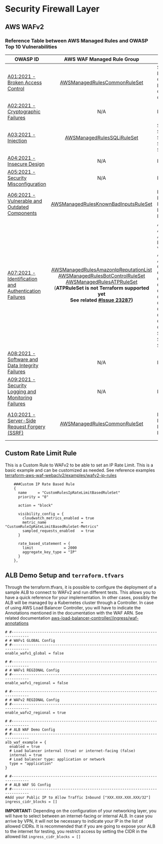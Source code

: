 # Security Firewall Layer
## AWS WAFv2

### Reference Table between AWS Managed Rules and OWASP Top 10 Vulnerabilities

| OWASP ID|AWS WAF Managed Rule Group | Rules Description | Terraform Code Related |
| - | :-: | - | - |
| [A01:2021 - Broken Access Control] | [AWSManagedRulesCommonRuleSet] | </pre>SizeRestrictions_QUERYSTRING<br>EC2MetaDataSSRF_QUERYARGUMENTS<br>GenericLFI_QUERYARGUMENTS<br>RestrictedExtensions_QUERYARGUMENTS<br>GenericRFI_QUERYARGUMENTS<br>CrossSiteScripting_QUERYARGUMENTS | <pre>{<br> name = "AWSManagedRulesCommonRuleSet" <br> priority = "4" <br>} |
| [A02:2021 - Cryptographic Failures]| N/A | N/A | N/A|
| [A03:2021 - Injection] | [AWSManagedRulesSQLiRuleSet] | SQLi_QUERYARGUMENTS<br>SQLiExtendedPatterns_QUERYARGUMENTS<br>SQLi_BODY<br>SQLiExtendedPatterns_BODY<br>SQLi_COOKIE | <pre>{<br> name = "AWSManagedRulesSQLiRuleSet" <br> priority = "6" <br>} |
| [A04:2021 - Insecure Design] | N/A | N/A | N/A |
| [A05:2021 - Security Misconfiguration] | N/A | N/A | N/A |
| [A06:2021 - Vulnerable and Outdated Components] | [AWSManagedRulesKnownBadInputsRuleSet] | ExploitablePaths_URIPATH<br>Log4JRCE_HEADER<br>Log4JRCE_QUERYSTRING<br>Log4JRCE_URI<br>Log4JRCE_BODY | <pre>{<br> name = "AWSManagedRulesKnownBadInputsRuleSet" <br> priority = "5" <br>} |
| [A07:2021 - Identification and Authentication Failures] | [AWSManagedRulesAmazonIpReputationList]<br>[AWSManagedRulesBotControlRuleSet]<br>[AWSManagedRulesATPRuleSet]<br>(**ATPRuleSet is not Terraform supported yet <br> See related [#Issue 23287])**| AttributePasswordTraversal<br>AttributeUsernameTraversal<br>AttributeCompromisedCredentials<br>MissingCredential<br>VolumetricSession TokenRejected<br>AWSManagedIPReputationList<br>AWSManagedReconnaissanceList<br>CategoryAdvertising<br>CategoryArchiver<br>CategoryContentFetcher<br>CategoryHttpLibrary<br>CategoryLinkChecker<br>CategoryMiscellaneous<br>CategoryMonitoring<br>CategoryScrapingFramework<br>CategorySecurity CategorySeo<br>CategorySocialMedia<br>CategorySearchEngine<br>SignalAutomatedBrowser<br>SignalKnownBotDataCenter<br>SignalNonBrowserUserAgent | <pre>{<br> name = "AWSManagedRulesAmazonIpReputationList" <br> priority = "1" <br>} <br> {<br> name = "AWSManagedRulesAnonymousIpList" <br> priority = "2" <br>} <br> {<br> name = "AWSManagedRulesBotControlRuleSet" <br> priority = "3" <br>}  |
| [A08:2021 - Software and Data Integrity Failures] | N/A | N/A | |
| [A09:2021 - Security Logging and Monitoring Failures] | N/A | N/A | |
| [A10:2021 - Server-Side Request Forgery (SSRF)] | [AWSManagedRulesCommonRuleSet] | EC2MetaDataSSRF_BODY<br>EC2MetaDataSSRF_COOKIE<br>EC2MetaDataSSRF_URIPATH<br>EC2MetaDataSSRF_QUERYARGUMENTS | <pre>{<br> name = "AWSManagedRulesCommonRuleSet" <br> priority = "4" <br>} |



## Custom Rate Limit Rule

This is a Custom Rule to WAFv2 to be able to set an IP Rate Limit. This is a basic example and can be customized as needed. See reference examples [terraform-aws-waf-webaclv2/examples/wafv2-ip-rules]

```text
    ###Custom IP Rate Based Rule
    {
      name     = "CustomRulesIpRateLimitBasedRuleSet"
      priority = "0"

      action = "block"

      visibility_config = {
        cloudwatch_metrics_enabled = true
        metric_name                = "CustomRuleIpRateLimitBasedRuleSet-Metrics"
        sampled_requests_enabled   = true
      }

      rate_based_statement = {
        limit              = 2000
        aggregate_key_type = "IP"
      }
    },
```

## ALB Demo Setup and `terraform.tfvars`

Through the terraform.tfvars, it is possible to configure the deployment of a sample ALB to connect to WAFv2 and run different tests. This allows you to have a quick reference for your implementation. In other cases, possibly the ALB will be managed by a Kubernetes cluster through a Controller. In case of using AWS Load Balancer Controller, you will have to indicate the Annotations mentioned in the documentation with the WAF ARN. See related documentation [aws-load-balancer-controller//ingress/waf-annotations]

```text
# #------------------------------------------------------------------------------
# # WAFv1 GLOBAL Config
# #------------------------------------------------------------------------------
enable_wafv1_global = false

# #------------------------------------------------------------------------------
# # WAFv1 REGIONAL Config
# #------------------------------------------------------------------------------
enable_wafv1_regional = false

# #------------------------------------------------------------------------------
# # WAFv2 REGIONAL Config
# #------------------------------------------------------------------------------
enable_wafv2_regional = true

# #------------------------------------------------------------------------------
# # ALB WAF Demo Config
# #------------------------------------------------------------------------------
alb_waf_example = {
  enabled = true
  # Load balancer internal (true) or internet-facing (false)
  internal = true
  # Load balancer type: application or network
  type = "application"
}

# #------------------------------------------------------------------------------
# # ALB WAF SG Config
# #------------------------------------------------------------------------------
#Add your Public IP to Allow Traffic Inbound ["XXX.XXX.XXX.XXX/32"]
ingress_cidr_blocks = []

```
**IMPORTANT:**
Depending on the configuration of your networking layer, you will have to select between an internet-facing or internal ALB. In case you arrive by VPN, it will not be necessary to indicate your IP in the list of allowed CIDRs. It is recommended that if you are going to expose your ALB to the internet for testing, you restrict access by setting the CIDR in the allowed list `ingress_cidr_blocks = []`

[AWSManagedRulesCommonRuleSet]: https://docs.aws.amazon.com/waf/latest/developerguide/aws-managed-rule-groups-baseline.html
[AWSManagedRulesSQLiRuleSet]: https://docs.aws.amazon.com/waf/latest/developerguide/aws-managed-rule-groups-use-case.html#aws-managed-rule-groups-use-case-sql-db  
[AWSManagedRulesKnownBadInputsRuleSet]: https://docs.aws.amazon.com/waf/latest/developerguide/aws-managed-rule-groups-baseline.html
[AWSManagedRulesATPRuleSet]: https://docs.aws.amazon.com/waf/latest/developerguide/aws-managed-rule-groups-atp.html
[AWSManagedRulesAmazonIpReputationList]: https://docs.aws.amazon.com/waf/latest/developerguide/aws-managed-rule-groups-ip-rep.html
[AWSManagedRulesBotControlRuleSet]: https://docs.aws.amazon.com/waf/latest/developerguide/aws-managed-rule-groups-bot.html

[A01:2021 - Broken Access Control]: https://owasp.org/Top10/01_2021-Broken_Access_Control
[A02:2021 - Cryptographic Failures]: https://owasp.org/Top10/A02_2021-Cryptographic_Failures
[A03:2021 - Injection]: https://owasp.org/Top10/A03_2021-Injection
[A04:2021 - Insecure Design]: https://owasp.org/Top10/A04_2021-Insecure_Design
[A05:2021 - Security Misconfiguration]: https://owasp.org/Top10/A05_2021-Security_Misconfiguration
[A06:2021 - Vulnerable and Outdated Components]: https://owasp.org/Top10/A06_2021-Vulnerable_and_Outdated_Components
[A07:2021 - Identification and Authentication Failures]: https://owasp.org/Top10/A07_2021-Identification_and_Authentication_Failures
[A08:2021 - Software and Data Integrity Failures]: https://owasp.org/Top10/A08_2021-Software_and_Data_Integrity_Failures
[A09:2021 - Security Logging and Monitoring Failures]: https://owasp.org/Top10/A09_2021-Security_Logging_and_Monitoring_Failures
[A10:2021 - Server-Side Request Forgery (SSRF)]: https://owasp.org/Top10/A10_2021-Server-Side_Request_Forgery_%28SSRF%29

[#Issue 23287]: https://github.com/hashicorp/terraform-provider-aws/issues/23287

[terraform-aws-waf-webaclv2/examples/wafv2-ip-rules]: https://github.com/binbashar/terraform-aws-waf-webaclv2/blob/main/examples/wafv2-ip-rules/main.tf
[aws-load-balancer-controller//ingress/waf-annotations]: https://kubernetes-sigs.github.io/aws-load-balancer-controller/v2.2/guide/ingress/annotations/#addons:~:text=4614%2Da86d%2Dadb1810b7fbe-,alb.ingress.kubernetes.io/wafv2%2Dacl%2Darn,-specifies%20ARN%20for
